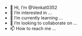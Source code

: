 - 👋 Hi, I’m @Venkat0352
- 👀 I’m interested in ...
- 🌱 I’m currently learning ...
- 💞️ I’m looking to collaborate on ...
- 📫 How to reach me ...

<!---
Venkat0352/Venkat0352 is a ✨ special ✨ repository because its `README.md` (this file) appears on your GitHub profile.
You can click the Preview link to take a look at your changes.
--->
